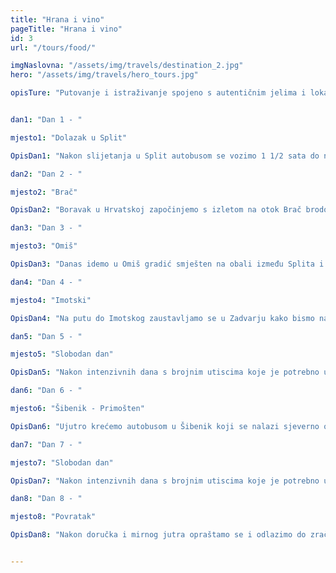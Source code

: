 ```yaml
---
title: "Hrana i vino"
pageTitle: "Hrana i vino"
id: 3
url: "/tours/food/"

imgNaslovna: "/assets/img/travels/destination_2.jpg"
hero: "/assets/img/travels/hero_tours.jpg"

opisTure: "Putovanje i istraživanje spojeno s autentičnim jelima i lokalnim vinom? Da i da. Napunite svoj um i trbuh s ovom turom."


dan1: "Dan 1 - "

mjesto1: "Dolazak u Split"

OpisDan1: "Nakon slijetanja u Split autobusom se vozimo 1 1/2 sata do našeg hotela u Makarskoj. Vozimo se duž prekrasne obale. Prijavljujemo se u hotel koji bi trebao biti naš dom i polazišna točka za sve naše izlete tijekom ovoga tjedna. U hotelu se nalazi SPA s unutarnjim bazenom. Okupljamo se na recepciji prije večere koja je od 19:00 do 21:00."

dan2: "Dan 2 - "

mjesto2: "Brač"

OpisDan2: "Boravak u Hrvatskoj započinjemo s izletom na otok Brač brodom i autobusom te vodičem na švedskom jezik. Ovdje ćemo posjetiti najvećeg proizvođača vina na otoku i čuti i kušati njegova vina uz pršut sir i domaći kruh. Zajednički ručak u obližnjem lokalnom restoranu ili na našem brodu. Povratak u hotel poslijepodne. Večera od 19:00 do 21:00."

dan3: "Dan 3 - "

mjesto3: "Omiš"

OpisDan3: "Danas idemo u Omiš gradić smješten na obali između Splita i Makarske Bit će to kratki izlet s razgledom Omiša i slobodnim vremenom za kavu pivo.  Poslije slijedi ručak u malom selu gdje lokalna obitelj priprema između ostalog soparnik - jelo koje se sprema samo u ovom kraju i već je nekoliko godina na UNESCO-vom popisu hrane Povratak u hotel u poslijepodnevnim satima. Preostalo vrijeme za kupanje ili šetnju. Večera od 19:00 do 21:00."

dan4: "Dan 4 - "

mjesto4: "Imotski"

OpisDan4: "Na putu do Imotskog zaustavljamo se u Zadvarju kako bismo nakratko doživjeli jedinstvenu lokalnu tržnicu na kojoj dolaze ljudi iz najbližih sela kako bi prodali svoje proizvode. Put nas vodi dalje prema graničnom gradu Imotskom gdje kratko stajemo i razgledamo njihova poznata jezera prirodne fenomene - Plavo i Crveno. Zatim odlazimo do jednog od najvećih proizvođača vina u ovom kraju. Uživamo u degustaciji njihovih vina uz dobar ručak koji je obitelj pripremila. Povratak u hotel poslijepodne. Večera od 19:00 do 21:00."

dan5: "Dan 5 - "

mjesto5: "Slobodan dan"

OpisDan5: "Nakon intenzivnih dana s brojnim utiscima koje je potrebno upiti imate slobodan dan za vlastite aktivnosti.  Kako god odabrali provesti ovaj dan želimo vam lijep i ugodan dan!"

dan6: "Dan 6 - "

mjesto6: "Šibenik - Primošten"

OpisDan6: "Ujutro krećemo autobusom u Šibenik koji se nalazi sjeverno od Splita. Naš lokalni vodič vodi nas u šetnju prekrasnim ulicama. Nakon što smo posjetili katedralu u staroj gradskoj jezgri imamo malo slobodnog vremena za kavu ili šetnju. Zatim nastavljamo kratku vožnju autobusom do šibenskog zaleđa i sela Primošten Draga. U jednostavnom i jedinstvenom okruženju imamo ručak. Nakon ručka vraćamo se autobusom do našeg hotela. Mogućnost malo odmoriti prije večere u 19:00 - 21 sat."

dan7: "Dan 7 - "

mjesto7: "Slobodan dan"

OpisDan7: "Nakon intenzivnih dana s brojnim utiscima koje je potrebno upiti imate slobodan dan za vlastite aktivnosti"

dan8: "Dan 8 - "

mjesto8: "Povratak"

OpisDan8: "Nakon doručka i mirnog jutra opraštamo se i odlazimo do zračne luke Split."


---
```


